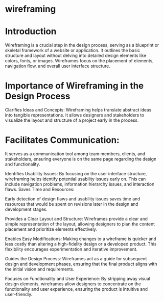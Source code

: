 # wireframing
# Introduction 
Wireframing is a crucial step in the design process, serving as a blueprint or skeletal framework of a website or application. It outlines the basic structure and layout without delving into detailed design elements like colors, fonts, or images. Wireframes focus on the placement of elements, navigation flow, and overall user interface structure.

 # Importance of Wireframing in the Design Process
Clarifies Ideas and Concepts:
Wireframing helps translate abstract ideas into tangible representations. It allows designers and stakeholders to visualize the layout and structure of a project early in the process.

# Facilitates Communication:
It serves as a communication tool among team members, clients, and stakeholders, ensuring everyone is on the same page regarding the design and functionality.

Identifies Usability Issues:
By focusing on the user interface structure, wireframing helps identify potential usability issues early on. This can include navigation problems, information hierarchy issues, and interaction flaws.
Saves Time and Resources:

Early detection of design flaws and usability issues saves time and resources that would be spent on revisions later in the design and development stages.

Provides a Clear Layout and Structure:
Wireframes provide a clear and simple representation of the layout, allowing designers to plan the content placement and prioritize elements effectively.

Enables Easy Modifications:
Making changes to a wireframe is quicker and less costly than altering a high-fidelity design or a developed product. This flexibility encourages experimentation and iterative improvement.

Guides the Design Process:
Wireframes act as a guide for subsequent design and development phases, ensuring that the final product aligns with the initial vision and requirements.

Focuses on Functionality and User Experience:
By stripping away visual design elements, wireframes allow designers to concentrate on the functionality and user experience, ensuring the product is intuitive and user-friendly.
